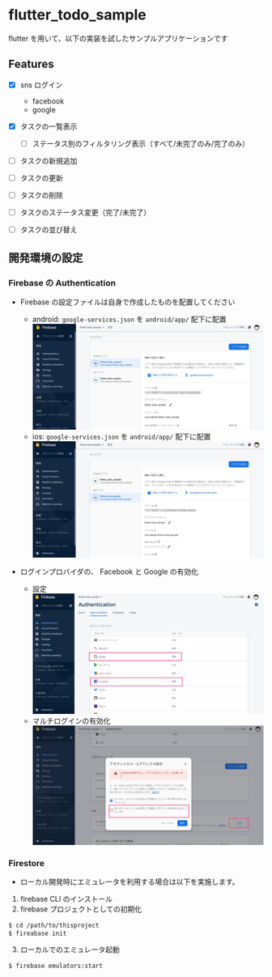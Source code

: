 # flutter_todo_sample

flutter を用いて、以下の実装を試したサンプルアプリケーションです

## Features

- [x] sns ログイン
    - facebook
    - google
- [x] タスクの一覧表示
    - [ ] ステータス別のフィルタリング表示（すべて/未完了のみ/完了のみ）
- [ ] タスクの新規追加
- [ ] タスクの更新
- [ ] タスクの削除
- [ ] タスクのステータス変更（完了/未完了）
- [ ] タスクの並び替え


## 開発環境の設定

### Firebase の Authentication

- Firebase の設定ファイルは自身で作成したものを配置してください
    - android: `google-services.json` を `android/app/` 配下に配置
    ![android_setting](./README/firebase_setting_android.jpg)
    - ios: `google-services.json` を `android/app/` 配下に配置
    ![ios_setting](./README/firebase_setting_ios.jpg)

- ログインプロバイダの、 Facebook と Google の有効化
  - 設定
    ![auth_provider](./README/firebase_setting_auth_providers.jpg)
  - マルチログインの有効化
    ![auth_multi_login](./README/firebase_setting_auth_multi_account.jpg)


    

### Firestore 

- ローカル開発時にエミュレータを利用する場合は以下を実施します。

1. firebase CLI のインストール
2. firebase プロジェクトとしての初期化

```shell
$ cd /path/to/thisproject
$ fireabase init
```

3. ローカルでのエミュレータ起動

```shell
$ firebase emulators:start
```